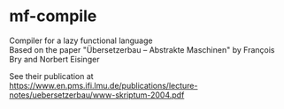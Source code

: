 # mf-compile

Compiler for a lazy functional language  
Based on the paper "Übersetzerbau – Abstrakte Maschinen" by François Bry and Norbert Eisinger

See their publication at  
https://www.en.pms.ifi.lmu.de/publications/lecture-notes/uebersetzerbau/www-skriptum-2004.pdf
